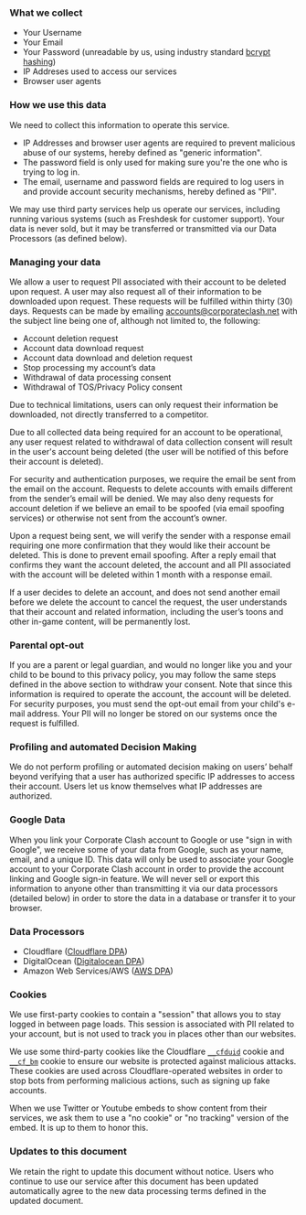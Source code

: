 ### What we collect

* Your Username
* Your Email
* Your Password (unreadable by us, using industry standard [bcrypt hashing](https://en.wikipedia.org/wiki/Bcrypt))
* IP Addreses used to access our services
* Browser user agents

### How we use this data

We need to collect this information to operate this service. 

* IP Addresses and browser user agents are required to prevent malicious abuse of our systems, hereby defined as "generic information".
* The password field is only used for making sure you're the one who is trying to log in.
* The email, username and password fields are required to log users in and provide account security mechanisms, hereby defined as "PII".

We may use third party services help us operate our services, including running various systems (such as Freshdesk for customer support). Your data is never sold, but it may be transferred or transmitted via our Data Processors (as defined below).   

### Managing your data

We allow a user to request PII associated with their account to be deleted upon request. A user may also request all of their information to be downloaded upon request. These requests will be fulfilled within thirty (30) days. Requests can be made by emailing accounts@corporateclash.net with the subject line being one of, although not limited to, the following:

* Account deletion request
* Account data download request
* Account data download and deletion request
* Stop processing my account’s data
* Withdrawal of data processing consent
* Withdrawal of TOS/Privacy Policy consent

Due to technical limitations, users can only request their information be downloaded, not directly transferred to a competitor.

Due to all collected data being required for an account to be operational, any user request related to withdrawal of data collection consent will result in the user's account being deleted (the user will be notified of this before their account is deleted). 

For security and authentication purposes, we require the email be sent from the email on the account. Requests to delete accounts with emails different from the sender’s email will be denied. We may also deny requests for account deletion if we believe an email to be spoofed (via email spoofing services) or otherwise not sent from the account’s owner.

Upon a request being sent, we will verify the sender with a response email requiring one more confirmation that they would like their account be deleted. This is done to prevent email spoofing. After a reply email that confirms they want the account deleted, the account and all PII associated with the account will be deleted within 1 month with a response email.

If a user decides to delete an account, and does not send another email before we delete the account to cancel the request, the user understands that their account and related information, including the user’s toons and other in-game content, will be permanently lost.

### Parental opt-out

If you are a parent or legal guardian, and would no longer like you and your child to be bound to this privacy policy, you may follow the same steps defined in the above section to withdraw your consent. Note that since this information is required to operate the account, the account will be deleted. For security purposes, you must send the opt-out email from your child's e-mail address. Your PII will no longer be stored on our systems once the request is fulfilled.

### Profiling and automated Decision Making

We do not perform profiling or automated decision making on users’ behalf beyond verifying that a user has authorized specific IP addresses to access their account. Users let us know themselves what IP addresses are authorized.

### Google Data

When you link your Corporate Clash account to Google or use "sign in with Google", we receive some of your data from Google, such as your name, email, and a unique ID. This data will only be used to associate your Google account to your Corporate Clash account in order to provide the account linking and Google sign-in feature. We will never sell or export this information to anyone other than transmitting it via our data processors (detailed below) in order to store the data in a database or transfer it to your browser.

### Data Processors

* Cloudflare ([Cloudflare DPA](https://drive.google.com/file/d/1-3p3X_WYuP_864MMBIO0OfMi0Pahf6kW/view?usp=sharing))
* DigitalOcean ([Digitalocean DPA](https://www.digitalocean.com/legal/data-processing-agreement/))
* Amazon Web Services/AWS ([AWS DPA](https://d1.awsstatic.com/legal/aws-gdpr/AWS_GDPR_DPA.pdf))

### Cookies

We use first-party cookies to contain a "session" that allows you to stay logged in between page loads. This session is associated with PII related to your account, but is not used to track you in places other than our websites.

We use some third-party cookies like the Cloudflare [`__cfduid`](https://support.cloudflare.com/hc/en-us/articles/200170156-What-does-the-Cloudflare-cfduid-cookie-do-) cookie and [`__cf_bm`](https://community.cloudflare.com/t/cf-bm-cookie/56696/15?u=judge) cookie to ensure our website is protected against malicious attacks. These cookies are used across Cloudflare-operated websites in order to stop bots from performing malicious actions, such as signing up fake accounts.

When we use Twitter or Youtube embeds to show content from their services, we ask them to use a "no cookie" or "no tracking" version of the embed. It is up to them to honor this.

### Updates to this document

We retain the right to update this document without notice. Users who continue to use our service after this document has been updated automatically agree to the new data processing terms defined in the updated document.
